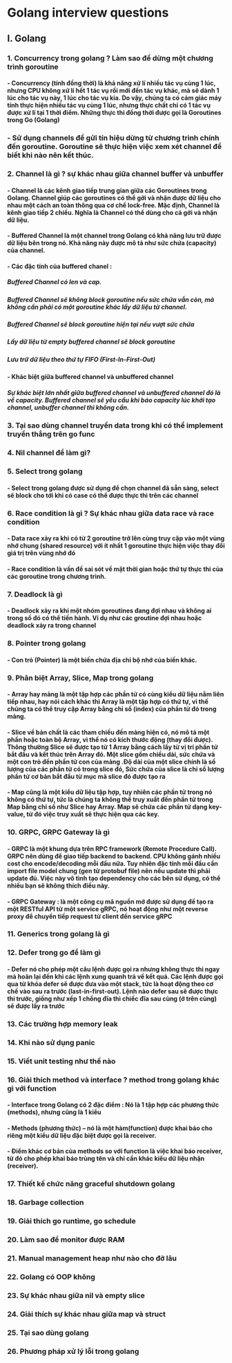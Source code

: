 # Golang interview questions  

## I. Golang
### 1. Concurrency trong golang ? Làm sao để dừng một chương trình goroutine
#### - Concurrency (tính đồng thời) là khả năng xử lí nhiều tác vụ cùng 1 lúc, nhưng CPU không xử lí hết 1 tác vụ rồi mới đến tác vụ khác, mà sẽ dành 1 lúc cho tác vụ này, 1 lúc cho tác vụ kia. Do vậy, chúng ta có cảm giác máy tính thực hiện nhiều tác vụ cùng 1 lúc, nhưng thực chất chỉ có 1 tác vụ được xử lí tại 1 thời điểm. Những thực thi đồng thời được gọi là Goroutines trong Go (Golang)
### - Sử dụng channels để gửi tín hiệu dừng từ chương trình chính đến goroutine. Goroutine sẽ thực hiện việc xem xét channel để biết khi nào nên kết thúc.
### 2. Channel là gì ? sự khác nhau giữa channel buffer và unbuffer
#### - Channel là các kênh giao tiếp trung gian giữa các Goroutines trong Golang. Channel giúp các goroutines có thể gởi và nhận được dữ liệu cho nhau một cách an toàn thông qua cơ chế lock-free. Mặc định, Channel là kênh giao tiếp 2 chiều. Nghĩa là Channel có thể dùng cho cả gởi và nhận dữ liệu.
#### - Buffered Channel là một channel trong Golang có khả năng lưu trữ được dữ liệu bên trong nó. Khả năng này được mô tả như sức chứa (capacity) của channel.
#### - Các đặc tính của buffered chanel :
##### Buffered Channel có len và cap. 
##### Buffered Channel sẽ không block goroutine nếu sức chứa vẫn còn, mà không cần phải có một goroutine khác lấy dữ liệu từ channel. 
##### Buffered Channel sẽ block goroutine hiện tại nếu vượt sức chứa
##### Lấy dữ liệu từ empty buffered channel sẽ block goroutine
##### Lưu trữ dữ liệu theo thứ tự FIFO (First-In-First-Out)
#### - Khác biệt giữa buffered channel và unbuffered channel
##### Sự khác biệt lớn nhất giữa buffered channel và unbuffered channel đó là về capacity. Buffered channel sẽ yêu cầu khi báo capacity lúc khởi tạo channel, unbuffer channel thì không cần.



### 3. Tại sao dùng channel truyền data trong khi có thể implement truyền thẳng trên go func
### 4. Nil channel để làm gì?
### 5. Select trong golang
#### - Select trong golang được sử dụng để chọn channel đã sẵn sàng, select sẽ block cho tới khi có case có thể được thực thi trên các channel
### 6. Race condition là gì ? Sự khác nhau giữa data race và race condition
#### - Data race xảy ra khi có từ 2 goroutine trở lên cùng truy cập vào một vùng nhớ chung (shared resource) với ít nhất 1 goroutine thực hiện việc thay đổi giá trị trên vùng nhớ đó
#### - Race condition là vấn đề sai sót về mặt thời gian hoặc thứ tự thực thi của các goroutine trong chương trình.
### 7. Deadlock là gì
#### - Deadlock xảy ra khi một nhóm goroutines đang đợi nhau và không ai trong số đó có thể tiến hành. Ví dụ như các groutine đợi nhau hoặc deadlock xảy ra trong channel
### 8. Pointer trong golang
#### - Con trỏ (Pointer) là một biến chứa địa chỉ bộ nhớ của biến khác.
### 9. Phân biệt Array, Slice, Map trong golang
#### - Array hay mảng là một tập hợp các phần tử có cùng kiểu dữ liệu nằm liên tiếp nhau, hay nói cách khác thì Array là một tập hợp có thứ tự, vì thế chúng ta có thể truy cập Array bằng chỉ số (index) của phần tử đó trong mảng.
#### - Slice về bản chất là các tham chiếu đến mảng hiện có, nó mô tả một phần hoặc toàn bộ Array, vì thế nó có kích thước động (thay đổi được). Thông thường Slice sẽ được tạo từ 1 Array bằng cách lấy từ vị trí phần tử bắt đầu và kết thúc trên Array đó. Một slice gồm chiều dài, sức chứa và một con trỏ đến phần tử con của mảng .Độ dài của một slice chính là số lượng của các phần tử có trong slice đó, Sức chứa của slice là chỉ số lượng phần tử cơ bản bắt đầu từ mục mà slice đó được tạo ra
#### - Map cũng là một kiểu dữ liệu tập hợp, tuy nhiên các phần tử trong nó không có thứ tự, tức là chúng ta không thể truy xuất đến phần tử trong Map bằng chỉ số như Slice hay Array. Map sẽ chứa các phần tử dạng key-value, từ đó việc truy xuất sẽ thực hiện qua các key.
### 10. GRPC, GRPC Gateway là gì
#### - GRPC là một khung dựa trên RPC framework (Remote Procedure Call). GRPC nên dùng để giao tiếp backend to backend. CPU không gánh nhiều cost cho encode/decoding mỗi đầu nữa. Tuy nhiên đặc tính mỗi đầu cần import file model chung (gen từ protobuf file) nên nếu update thì phải update đủ. Việc này vô tình tạo dependency cho các bên sử dụng, có thể nhiều bạn sẽ không thích điều này.
#### - GRPC Gateway : là một công cụ mã nguồn mở được sử dụng để tạo ra một RESTful API từ một service gRPC, nó hoạt động như một reverse proxy để chuyển tiếp request từ client đến service gRPC
### 11. Generics trong golang là gì
### 12. Defer trong go để làm gì 
#### - Defer nó cho phép một câu lệnh được gọi ra nhưng không thực thi ngay mà hoãn lại đến khi các lệnh xung quanh trả về kết quả. Các lệnh được gọi qua từ khóa defer sẽ được đưa vào một stack, tức là hoạt động theo cơ chế vào sau ra trước (last-in-first-out). Lệnh nào defer sau sẽ được thực thi trước, giống như xếp 1 chồng đĩa thì chiếc đĩa sau cùng (ở trên cùng) sẽ được lấy ra trước
### 13. Các trường hợp memory leak
### 14. Khi nào sử dụng panic
### 15. Viết unit testing như thế nào
### 16. Giải thích method và interface ? method trong golang khác gì với function
#### - Interface trong Golang có 2 đặc điểm : Nó là 1 tập hợp các phương thức (methods), nhưng cũng là 1 kiểu
#### - Methods (phương thức) – nó là một hàm(function) được khai báo cho riêng một kiểu dữ liệu đặc biệt được gọi là receiver.
#### - Điểm khác cơ bản của methods so với function là việc khai báo receiver, từ đó cho phép khai báo trùng tên và chỉ cần khác kiểu dữ liệu nhận (receiver).
### 17. Thiết kế chức năng graceful shutdown golang
### 18. Garbage collection 
### 19. Giải thích go runtime, go schedule 
### 20. Làm sao để monitor được RAM
### 21. Manual management heap như nào cho đỡ lâu
### 22. Golang có OOP không
### 23. Sự khác nhau giữa nil và empty slice
### 24. Giải thích sự khác nhau giữa map và struct
### 25. Tại sao dùng golang
### 26. Phương pháp xử lý lỗi trong golang


